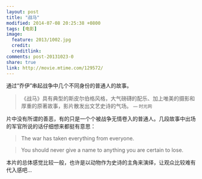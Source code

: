 ```yaml
---
layout: post
title: "战马"
modified: 2014-07-08 20:25:38 +0800
tags: [电影]
image:
  feature: 2013/1002.jpg
  credit: 
  creditlink: 
comments: post-20131023-0
share: true
link: http://movie.mtime.com/129572/
---
```


通过“乔伊”串起战争中几个不同身份的普通人的故事。

> 《战马》具有典型的斯皮尔伯格风格，大气磅礴的配乐、加上唯美的摄影和厚重的原著故事，影片散发出文艺史诗的气场。
> <small> — 时光网 </small>

片中没有所谓的善恶，有的只是一个个被战争无情卷入的普通人。几段故事中出场的军官所说的话仔细想来都挺有意思：

> The war has taken everything from everyone.

> You should never give a name to anything you are certain to lose.

本片的总体感觉比较一般，也许是以动物作为史诗的主角来演绎，让观众比较难有代入感吧...

